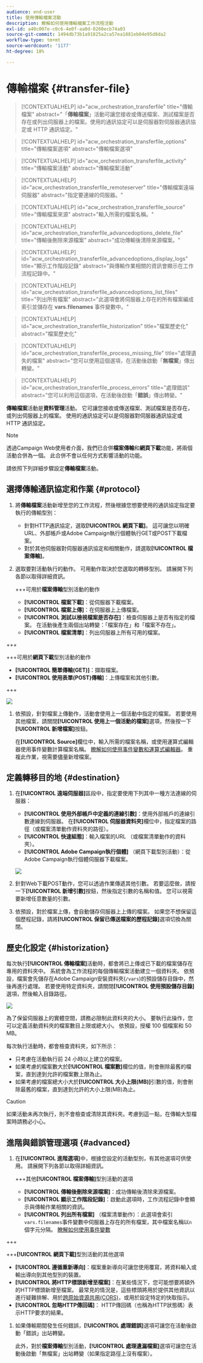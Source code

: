 ```yaml
---
audience: end-user
title: 使用傳輸檔案活動
description: 瞭解如何使用傳輸檔案工作流程活動
exl-id: a40c007e-c0c6-4e0f-aa0d-0260ecb74a03
source-git-commit: 1494db73b1a91825a2ca57ea1881eb04e95d8da2
workflow-type: tm+mt
source-wordcount: '1177'
ht-degree: 18%

---
```


# 傳輸檔案 {#transfer-file}

>[!CONTEXTUALHELP]
>id="acw_orchestration_transferfile"
>title="傳輸檔案"
>abstract="「**傳輸檔案**」活動可讓您接收或傳送檔案、測試檔案是否存在或列出伺服器上的檔案。使用的通訊協定可以是伺服器對伺服器通訊協定或 HTTP 通訊協定。"

>[!CONTEXTUALHELP]
>id="acw_orchestration_transferfile_options"
>title="傳輸檔案選項"
>abstract="傳輸檔案選項"

>[!CONTEXTUALHELP]
>id="acw_orchestration_transferfile_activity"
>title="傳輸檔案活動"
>abstract="傳輸檔案活動"

>[!CONTEXTUALHELP]
>id="acw_orchestration_transferfile_remoteserver"
>title="傳輸檔案遠端伺服器"
>abstract="指定要連線的伺服器。"

>[!CONTEXTUALHELP]
>id="acw_orchestration_transferfile_source"
>title="傳輸檔案來源"
>abstract="輸入所需的檔案名稱。"

>[!CONTEXTUALHELP]
>id="acw_orchestration_transferfile_advancedoptions_delete_file"
>title="傳輸後刪除來源檔案"
>abstract="成功傳輸後清除來源檔案。"

>[!CONTEXTUALHELP]
>id="acw_orchestration_transferfile_advancedoptions_display_logs"
>title="顯示工作階段記錄"
>abstract="與傳輸作業相關的資訊會顯示在工作流程記錄中。"

>[!CONTEXTUALHELP]
>id="acw_orchestration_transferfile_advancedoptions_list_files"
>title="列出所有檔案"
>abstract="此選項會將伺服器上存在的所有檔案編成索引並儲存在 **vars.filenames** 事件變數中。"

>[!CONTEXTUALHELP]
>id="acw_orchestration_transferfile_historization"
>title="檔案歷史化"
>abstract="檔案歷史化"

>[!CONTEXTUALHELP]
>id="acw_orchestration_transferfile_process_missing_file"
>title="處理遺失的檔案"
>abstract="您可以使用這個選項，在活動後啟動「**無檔案**」傳出轉變。"

>[!CONTEXTUALHELP]
>id="acw_orchestration_transferfile_process_errors"
>title="處理錯誤"
>abstract="您可以利用這個選項，在活動後啟動「**錯誤**」傳出轉變。"

**傳輸檔案**&#x200B;活動是&#x200B;**資料管理**&#x200B;活動。 它可讓您接收或傳送檔案、測試檔案是否存在，或列出伺服器上的檔案。 使用的通訊協定可以是伺服器對伺服器通訊協定或 HTTP 通訊協定。

>[!NOTE]
>
>透過Campaign Web使用者介面，我們已合併&#x200B;**檔案傳輸**&#x200B;和&#x200B;**網頁下載**&#x200B;功能，將兩個活動合併為一個。 此合併不會以任何方式影響活動的功能。

請依照下列詳細步驟設定&#x200B;**傳輸檔案**&#x200B;活動。

## 選擇傳輸通訊協定和作業 {#protocol}

1. 將&#x200B;**傳輸檔案**&#x200B;活動新增至您的工作流程，然後根據您想要使用的通訊協定指定要執行的傳輸型別：

   * 針對HTTP通訊協定，選取&#x200B;**[!UICONTROL 網頁下載]**。 這可讓您以明確URL、外部帳戶或Adobe Campaign執行個體執行GET或POST下載檔案。
   * 對於其他伺服器對伺服器通訊協定和相關動作，請選取&#x200B;**[!UICONTROL 檔案傳輸]**。

1. 選取要對活動執行的動作。 可用動作取決於您選取的轉移型別。 請展開下列各節以取得詳細資訊。

   +++可用於&#x200B;**檔案傳輸**&#x200B;型別活動的動作

   * **[!UICONTROL 檔案下載]**：從伺服器下載檔案。
   * **[!UICONTROL 檔案上傳]**：在伺服器上上傳檔案。
   * **[!UICONTROL 測試以檢視檔案是否存在]**：檢查伺服器上是否有指定的檔案。 在活動後產生兩個出站轉變：「檔案存在」和「檔案不存在」。
   * **[!UICONTROL 檔案清單]**：列出伺服器上所有可用的檔案。

+++

   +++可用於&#x200B;**網頁下載**&#x200B;型別活動的動作

   * **[!UICONTROL 簡單傳輸(GET)]**：擷取檔案。
   * **[!UICONTROL 使用表單(POST)傳輸]**：上傳檔案和其他引數。

+++

   ![](../assets/workflow-transfer-file-action.png)

1. 依預設，針對檔案上傳動作，活動會使用上一個活動中指定的檔案。 若要使用其他檔案，請關閉&#x200B;**[!UICONTROL 使用上一個活動的檔案]**&#x200B;選項，然後按一下&#x200B;**[!UICONTROL 新增檔案]**&#x200B;按鈕。

   在&#x200B;**[!UICONTROL Source]**&#x200B;欄位中，輸入所需的檔案名稱，或使用運算式編輯器使用事件變數計算檔案名稱。 [瞭解如何使用事件變數和運算式編輯器](../event-variables.md)。 重複此作業，視需要儘量新增檔案。

## 定義轉移目的地 {#destination}

1. 在&#x200B;**[!UICONTROL 遠端伺服器]**&#x200B;區段中，指定要使用下列其中一種方法連線的伺服器：

   * **[!UICONTROL 使用外部帳戶中定義的連線引數]**：使用外部帳戶的連線引數連線到伺服器。 在&#x200B;**[!UICONTROL 伺服器資料夾]**&#x200B;欄位中，指定檔案的路徑（或檔案清單動作資料夾的路徑）。
   * **[!UICONTROL 快速組態]**：輸入檔案的URL （或檔案清單動作的資料夾）。
   * **[!UICONTROL Adobe Campaign執行個體]** （網頁下載型別活動）：從Adobe Campaign執行個體伺服器下載檔案。

   ![](../assets/workflow-transfer-file-server.png)

1. 針對Web下載POST動作，您可以透過作業傳遞其他引數。 若要這麼做，請按一下&#x200B;**[!UICONTROL 新增引數]**&#x200B;按鈕，然後指定引數的名稱和值。 您可以視需要新增任意數量的引數。

1. 依預設，對於檔案上傳，會自動儲存伺服器上上傳的檔案。 如果您不想保留這個歷程記錄，請將&#x200B;**[!UICONTROL 保留已傳送檔案的歷程記錄]**&#x200B;選項切換為關閉。

## 歷史化設定 {#historization}

每次執行&#x200B;**[!UICONTROL 傳輸檔案]**&#x200B;活動時，都會將已上傳或已下載的檔案儲存在專用的資料夾中。 系統會為工作流程的每個傳輸檔案活動建立一個資料夾。 依預設，檔案會先儲存在Adobe Campaign安裝資料夾(`/vars`)的預設儲存目錄中，然後再進行處理。 若要使用特定資料夾，請關閉&#x200B;**[!UICONTROL 使用預設儲存目錄]**&#x200B;選項，然後輸入目錄路徑。

![](../assets/workflow-transfer-file-historization.png)

為了保留伺服器上的實體空間，請務必限制此資料夾的大小。 要執行此操作，您可以定義活動資料夾的檔案數目上限或總大小。 依預設，授權 100 個檔案和 50 MB。

每次執行活動時，都會檢查資料夾，如下所示：

* 只考慮在活動執行前 24 小時以上建立的檔案。
* 如果考慮的檔案數大於&#x200B;**[!UICONTROL 檔案數]**&#x200B;欄位的值，則會刪除最舊的檔案，直到達到允許的檔案數上限為止。
* 如果考慮的檔案總大小大於&#x200B;**[!UICONTROL 大小上限(MB)]**&#x200B;引數的值，則會刪除最舊的檔案，直到達到允許的大小上限(MB)為止。

>[!CAUTION]
>
>如果活動未再次執行，則不會檢查或清除其資料夾。考慮到這一點，在傳輸大型檔案時請務必小心。

## 進階與錯誤管理選項 {#advanced}

1. 在&#x200B;**[!UICONTROL 進階選項]**&#x200B;中，根據您設定的活動型別，有其他選項可供使用。 請展開下列各節以取得詳細資訊。

   +++其他&#x200B;**[!UICONTROL 檔案傳輸]**&#x200B;型別活動的選項

   * **[!UICONTROL 傳輸後刪除來源檔案]**：成功傳輸後清除來源檔案。
   * **[!UICONTROL 顯示工作階段記錄]**：啟動此選項時，工作流程記錄中會顯示與傳輸作業相關的資訊。
   * **[!UICONTROL 列出所有檔案]** （檔案清單動作）：此選項會索引`vars.filenames`事件變數中伺服器上存在的所有檔案，其中檔案名稱以`n`個字元分隔。 [瞭解如何使用事件變數](../event-variables.md)

+++

   +++**[!UICONTROL 網頁下載]**&#x200B;型別活動的其他選項

   * **[!UICONTROL 遵循重新導向]**：檔案重新導向可讓您使用覆寫，將資料輸入或輸出導向到其他型別的裝置。
   * **[!UICONTROL 將HTTP標頭新增至檔案]**：在某些情況下，您可能想要將額外的HTTP標頭新增至檔案。 最常見的情況是，這些標頭將用於提供其他資訊以進行疑難排解、用於[跨原始資源共用(CORS)](https://developer.mozilla.org/docs/Web/HTTP/CORS)，或用於設定特定的快取指示。
   * **[!UICONTROL 忽略HTTP傳回碼]**： HTTP傳回碼（也稱為HTTP狀態碼）表示HTTP要求的結果。

1. 如果傳輸期間發生任何錯誤，**[!UICONTROL 處理錯誤]**&#x200B;選項可讓您在活動後啟動「錯誤」出站轉變。

   此外，對於&#x200B;**檔案傳輸**&#x200B;型別活動，**[!UICONTROL 處理遺漏檔案]**&#x200B;選項可讓您在活動後啟動「無檔案」出站轉變（如果指定路徑上沒有檔案）。
